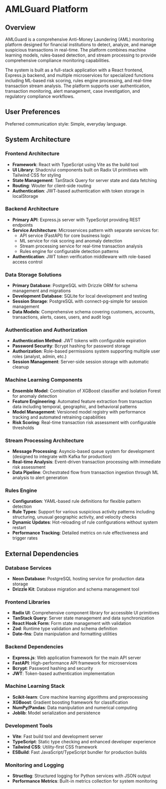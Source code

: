 # AMLGuard Platform

## Overview

AMLGuard is a comprehensive Anti-Money Laundering (AML) monitoring platform designed for financial institutions to detect, analyze, and manage suspicious transactions in real-time. The platform combines machine learning models, rules-based detection, and stream processing to provide comprehensive compliance monitoring capabilities.

The system is built as a full-stack application with a React frontend, Express.js backend, and multiple microservices for specialized functions including ML-based risk scoring, rules engine processing, and real-time transaction stream analysis. The platform supports user authentication, transaction monitoring, alert management, case investigation, and regulatory compliance workflows.

## User Preferences

Preferred communication style: Simple, everyday language.

## System Architecture

### Frontend Architecture
- **Framework**: React with TypeScript using Vite as the build tool
- **UI Library**: Shadcn/ui components built on Radix UI primitives with Tailwind CSS for styling
- **State Management**: TanStack Query for server state and data fetching
- **Routing**: Wouter for client-side routing
- **Authentication**: JWT-based authentication with token storage in localStorage

### Backend Architecture
- **Primary API**: Express.js server with TypeScript providing REST endpoints
- **Service Architecture**: Microservices pattern with separate services for:
  - API service (FastAPI) for core business logic
  - ML service for risk scoring and anomaly detection
  - Stream processing service for real-time transaction analysis
  - Rules engine for configurable detection patterns
- **Authentication**: JWT token verification middleware with role-based access control

### Data Storage Solutions
- **Primary Database**: PostgreSQL with Drizzle ORM for schema management and migrations
- **Development Database**: SQLite for local development and testing
- **Session Storage**: PostgreSQL with connect-pg-simple for session management
- **Data Models**: Comprehensive schema covering customers, accounts, transactions, alerts, cases, users, and audit logs

### Authentication and Authorization
- **Authentication Method**: JWT tokens with configurable expiration
- **Password Security**: Bcrypt hashing for password storage
- **Authorization**: Role-based permissions system supporting multiple user roles (analyst, admin, etc.)
- **Session Management**: Server-side session storage with automatic cleanup

### Machine Learning Components
- **Ensemble Model**: Combination of XGBoost classifier and Isolation Forest for anomaly detection
- **Feature Engineering**: Automated feature extraction from transaction data including temporal, geographic, and behavioral patterns
- **Model Management**: Versioned model registry with performance tracking and automated retraining capabilities
- **Risk Scoring**: Real-time transaction risk assessment with configurable thresholds

### Stream Processing Architecture
- **Message Processing**: Asyncio-based queue system for development (designed to integrate with Kafka for production)
- **Real-time Analysis**: Event-driven transaction processing with immediate risk assessment
- **Data Pipeline**: Orchestrated flow from transaction ingestion through ML analysis to alert generation

### Rules Engine
- **Configuration**: YAML-based rule definitions for flexible pattern detection
- **Rule Types**: Support for various suspicious activity patterns including structuring, unusual geographic activity, and velocity checks
- **Dynamic Updates**: Hot-reloading of rule configurations without system restart
- **Performance Tracking**: Detailed metrics on rule effectiveness and trigger rates

## External Dependencies

### Database Services
- **Neon Database**: PostgreSQL hosting service for production data storage
- **Drizzle Kit**: Database migration and schema management tool

### Frontend Libraries
- **Radix UI**: Comprehensive component library for accessible UI primitives
- **TanStack Query**: Server state management and data synchronization
- **React Hook Form**: Form state management with validation
- **Zod**: Runtime type validation and schema definition
- **Date-fns**: Date manipulation and formatting utilities

### Backend Dependencies
- **Express.js**: Web application framework for the main API server
- **FastAPI**: High-performance API framework for microservices
- **Bcrypt**: Password hashing and security
- **JWT**: Token-based authentication implementation

### Machine Learning Stack
- **Scikit-learn**: Core machine learning algorithms and preprocessing
- **XGBoost**: Gradient boosting framework for classification
- **NumPy/Pandas**: Data manipulation and numerical computing
- **Joblib**: Model serialization and persistence

### Development Tools
- **Vite**: Fast build tool and development server
- **TypeScript**: Static type checking and enhanced developer experience
- **Tailwind CSS**: Utility-first CSS framework
- **ESBuild**: Fast JavaScript/TypeScript bundler for production builds

### Monitoring and Logging
- **Structlog**: Structured logging for Python services with JSON output
- **Performance Metrics**: Built-in metrics collection for system monitoring